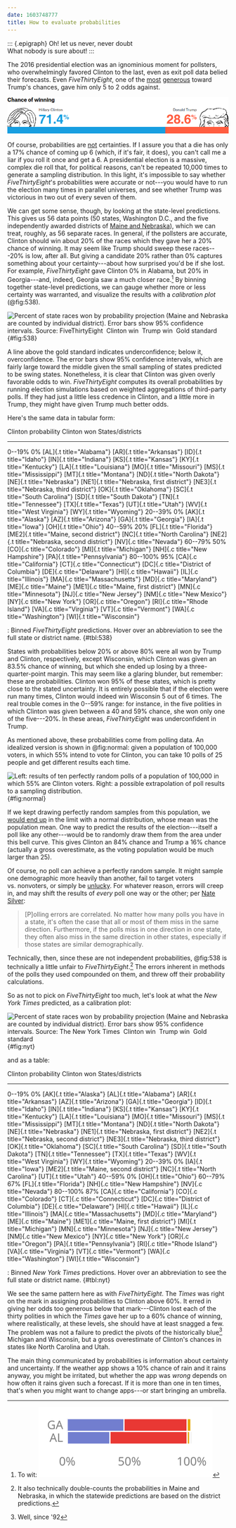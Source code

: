 ```yaml
---
date: 1603748777
title: How to evaluate probabilities
---
```


<style>
.c, .t { color: #ffffff; padding: 0.5pt 2pt; border-radius: 3pt; font-size: 12px; font-family: Libertinus Mono; font-weight: bold; }
.c { background: #727ecf; }
.t { background: #e93834; }
</style>
::: {.epigraph}
Oh! let us never, never doubt\
What nobody is sure about!
:::

The 2016 presidential election was an ignominious moment for pollsters,
who overwhelmingly favored Clinton to the last, even as exit poll data
belied their forecasts. Even *Five­Thirty­Eight*, one of the
[most](https://fivethirtyeight.com/features/trump-is-just-a-normal-polling-error-behind-clinton/)
[generous](https://fivethirtyeight.com/features/election-update-dont-ignore-the-polls-clinton-leads-but-its-a-close-race/)
toward Trump's chances, gave him only 5 to 2 odds against.

![](images/fae80910ea76a15a31143562483592e10792bb55.png)

Of course, probabilities are [not](https://xkcd.com/2370/) certainties.
If I assure you that a die has only a 17% chance of coming up 6 (which,
if it's fair, it does), you can't call me a liar if you roll it once and
get a 6. A presidential election is a massive, complex die roll that,
for political reasons, can't be repeated 10,000 times to generate a
sampling distribution. In this light, it's impossible to say whether
*Five­Thirty­Eight*'s probabilities were accurate or not---you would
have to run the election many times in parallel universes, and see
whether Trump was victorious in two out of every seven of them.

We can get some sense, though, by looking at the state-level
predictions. This gives us 56 data points (50 states, Washington D.C.,
and the five independently awarded districts of [Maine and
Nebraska](https://www.270towin.com/content/split-electoral-votes-maine-and-nebraska/)),
which we can treat, roughly, as 56 separate races. In general, if the
pollsters are accurate, Clinton should win about 20% of the races which
they gave her a 20% chance of winning. It may seem like Trump should
sweep these races---20% is low, after all. But giving a candidate 20%
rather than 0% captures something about your certainty---about how
surprised you'd be if she lost. For example, *Five­Thirty­Eight* gave
Clinton 0% in Alabama, but 20% in Georgia---and, indeed, Georgia saw a
much closer race.[^1] By binning together state-level predictions, we
can gauge whether more or less certainty was warranted, and visualize
the results with a *calibration plot* (@fig:538).

![Percent of state races won by probability projection (Maine and
Nebraska are counted by individual district). Error bars show 95%
confidence intervals. Source:
[*Five­Thirty­Eight*](https://projects.fivethirtyeight.com/2016-election-forecast/)\
\
<svg width="20" height="4"><line x1="0" y1="0" x2="20" y2="0" stroke-width="4" stroke="#727ecf" /></svg> Clinton
win\
<svg width="20" height="4"><line x1="0" y1="0" x2="20" y2="0" stroke-width="4" stroke="#e93834" /></svg> Trump
win\
<svg width="20" height="4"><line x1="0" y1="0" x2="20" y2="0" stroke-width="4" stroke="#e6ab02" /></svg> Gold
standard\
](images/9579cc10f0c76902df505eced97dbf774c122802.svg){#fig:538}

A line above the gold standard indicates underconfidence; below it,
overconfidence. The error bars show 95% confidence intervals, which are
fairly large toward the middle given the small sampling of states
predicted to be swing states. Nonetheless, it is clear that Clinton was
given overly favorable odds to win. *Five­Thirty­Eight* computes its
overall probabilities by running election simulations based on weighted
aggregations of third-party polls. If they had just a little less
credence in Clinton, and a little more in Trump, they might have given
Trump much better odds.

Here's the same data in tabular form:

  Clinton probability   Clinton won   States/districts
  --------------------- ------------- ---------------------------------------------------------------------------------------------------------------------------------------------------------------------------------------------------------------------------------------------------------------------------------------------------------------------------------------------------------------------------------------------------------------------------------------------------------------------------------------------------------------------------------------------------------------------------------------------------------------------------------------
  0--19%                0%            [AL]{.t title="Alabama"} [AR]{.t title="Arkansas"} [ID]{.t title="Idaho"} [IN]{.t title="Indiana"} [KS]{.t title="Kansas"} [KY]{.t title="Kentucky"} [LA]{.t title="Louisiana"} [MO]{.t title="Missouri"} [MS]{.t title="Mississippi"} [MT]{.t title="Montana"} [ND]{.t title="North Dakota"} [NE]{.t title="Nebraska"} [NE1]{.t title="Nebraska, first district"} [NE3]{.t title="Nebraska, third district"} [OK]{.t title="Oklahoma"} [SC]{.t title="South Carolina"} [SD]{.t title="South Dakota"} [TN]{.t title="Tennessee"} [TX]{.t title="Texas"} [UT]{.t title="Utah"} [WV]{.t title="West Virginia"} [WY]{.t title="Wyoming"}
  20--39%               0%            [AK]{.t title="Alaska"} [AZ]{.t title="Arizona"} [GA]{.t title="Georgia"} [IA]{.t title="Iowa"} [OH]{.t title="Ohio"}
  40--59%               20%           [FL]{.t title="Florida"} [ME2]{.t title="Maine, second district"} [NC]{.t title="North Carolina"} [NE2]{.t title="Nebraska, second district"} [NV]{.c title="Nevada"}
  60--79%               50%           [CO]{.c title="Colorado"} [MI]{.t title="Michigan"} [NH]{.c title="New Hampshire"} [PA]{.t title="Pennsylvania"}
  80--100%              95%           [CA]{.c title="California"} [CT]{.c title="Connecticut"} [DC]{.c title="District of Columbia"} [DE]{.c title="Delaware"} [HI]{.c title="Hawaii"} [IL]{.c title="Illinois"} [MA]{.c title="Massachusetts"} [MD]{.c title="Maryland"} [ME]{.c title="Maine"} [ME1]{.c title="Maine, first district"} [MN]{.c title="Minnesota"} [NJ]{.c title="New Jersey"} [NM]{.c title="New Mexico"} [NY]{.c title="New York"} [OR]{.c title="Oregon"} [RI]{.c title="Rhode Island"} [VA]{.c title="Virginia"} [VT]{.c title="Vermont"} [WA]{.c title="Washington"} [WI]{.t title="Wisconsin"}

  : Binned *Five­Thirty­Eight* predictions. Hover over an abbreviation
  to see the full state or district name. {\#tbl:538}

States with probabilities below 20% or above 80% were all won by Trump
and Clinton, respectively, except Wisconsin, which Clinton was given an
83.5% chance of winning, but which she ended up losing by a
three-quarter-point margin. This may seem like a glaring blunder, but
remember: these are probabilities. Clinton won 95% of these states,
which is pretty close to the stated uncertainty. It is entirely possible
that if the election were run many times, Clinton would indeed win
Wisconsin 5 out of 6 times. The real trouble comes in the 0--59% range:
for instance, in the five polities in which Clinton was given between a
40 and 59% chance, she won only one of the five---20%. In these areas,
*Five­Thirty­Eight* was underconfident in Trump.

As mentioned above, these probabilities come from polling data. An
idealized version is shown in @fig:normal: given a population of 100,000
voters, in which 55% intend to vote for Clinton, you can take 10 polls
of 25 people and get different results each time.

![Left: results of ten perfectly random polls of a population of 100,000
in which 55% are Clinton voters.[^2] Right: a possible extrapolation of
poll results to a sampling
distribution.](images/a009b3da2683ff43169a064cb3442f860af25771.svg){#fig:normal}

If we kept drawing perfectly random samples from this population, we
[would end up](https://en.wikipedia.org/wiki/Central_limit_theorem) in
the limit with a normal distribution, whose mean was the population
mean. One way to predict the results of the election---itself a poll
like any other---would be to randomly draw them from the area under this
bell curve. This gives Clinton an 84% chance and Trump a 16% chance
(actually a gross overestimate, as the voting population would be much
larger than 25).

Of course, no poll can achieve a perfectly random sample. It might
sample one demographic more heavily than another, fail to target voters
vs. nonvoters, or simply be
[unlucky](https://fivethirtyeight.com/features/heres-proof-some-pollsters-are-putting-a-thumb-on-the-scale/).
For whatever reason, errors will creep in, and may shift the results of
*every* poll one way or the other; per [Nate
Silver](https://fivethirtyeight.com/features/why-fivethirtyeight-gave-trump-a-better-chance-than-almost-anyone-else/):

> \[P\]olling errors are correlated. No matter how many polls you have
> in a state, it's often the case that all or most of them miss in the
> same direction. Furthermore, if the polls miss in one direction in one
> state, they often also miss in the same direction in other states,
> especially if those states are similar demographically.

Technically, then, since these are not independent probabilities,
@fig:538 is technically a little unfair to *Five­Thirty­Eight*.[^3] The
errors inherent in methods of the polls they used compounded on them,
and threw off their probability calculations.

So as not to pick on *Five­Thirty­Eight* too much, let's look at what
the *New York Times* predicted, as a calibration plot:

![Percent of state races won by probability projection (Maine and
Nebraska are counted by individual district). Error bars show 95%
confidence intervals. Source: [*The New York
Times*](https://www.nytimes.com/interactive/2016/upshot/presidential-polls-forecast.html)\
\
<svg width="20" height="4"><line x1="0" y1="0" x2="20" y2="0" stroke-width="4" stroke="#727ecf" /></svg> Clinton
win\
<svg width="20" height="4"><line x1="0" y1="0" x2="20" y2="0" stroke-width="4" stroke="#e93834" /></svg> Trump
win\
<svg width="20" height="4"><line x1="0" y1="0" x2="20" y2="0" stroke-width="4" stroke="#e6ab02" /></svg> Gold
standard\
](images/a231a71d9108bb7ed08c0cf1d24366bba58db619.svg){#fig:nyt}

and as a table:

  Clinton probability   Clinton won   States/districts
  --------------------- ------------- ---------------------------------------------------------------------------------------------------------------------------------------------------------------------------------------------------------------------------------------------------------------------------------------------------------------------------------------------------------------------------------------------------------------------------------------------------------------------------------------------------------------------------------------------------------------------------------------------------------------------------------------------------------------------------------------------------------------------------------------
  0--19%                0%            [AK]{.t title="Alaska"} [AL]{.t title="Alabama"} [AR]{.t title="Arkansas"} [AZ]{.t title="Arizona"} [GA]{.t title="Georgia"} [ID]{.t title="Idaho"} [IN]{.t title="Indiana"} [KS]{.t title="Kansas"} [KY]{.t title="Kentucky"} [LA]{.t title="Louisiana"} [MO]{.t title="Missouri"} [MS]{.t title="Mississippi"} [MT]{.t title="Montana"} [ND]{.t title="North Dakota"} [NE]{.t title="Nebraska"} [NE1]{.t title="Nebraska, first district"} [NE2]{.t title="Nebraska, second district"} [NE3]{.t title="Nebraska, third district"} [OK]{.t title="Oklahoma"} [SC]{.t title="South Carolina"} [SD]{.t title="South Dakota"} [TN]{.t title="Tennessee"} [TX]{.t title="Texas"} [WV]{.t title="West Virginia"} [WY]{.t title="Wyoming"}
  20--39%               0%            [IA]{.t title="Iowa"} [ME2]{.t title="Maine, second district"} [NC]{.t title="North Carolina"} [UT]{.t title="Utah"}
  40--59%               0%            [OH]{.t title="Ohio"}
  60--79%               67%           [FL]{.t title="Florida"} [NH]{.c title="New Hampshire"} [NV]{.c title="Nevada"}
  80--100%              87%           [CA]{.c title="California"} [CO]{.c title="Colorado"} [CT]{.c title="Connecticut"} [DC]{.c title="District of Columbia"} [DE]{.c title="Delaware"} [HI]{.c title="Hawaii"} [IL]{.c title="Illinois"} [MA]{.c title="Massachusetts"} [MD]{.c title="Maryland"} [ME]{.c title="Maine"} [ME1]{.c title="Maine, first district"} [MI]{.t title="Michigan"} [MN]{.c title="Minnesota"} [NJ]{.c title="New Jersey"} [NM]{.c title="New Mexico"} [NY]{.c title="New York"} [OR]{.c title="Oregon"} [PA]{.t title="Pennsylvania"} [RI]{.c title="Rhode Island"} [VA]{.c title="Virginia"} [VT]{.c title="Vermont"} [WA]{.c title="Washington"} [WI]{.t title="Wisconsin"}

  : Binned *New York Times* predictions. Hover over an abbreviation to
  see the full state or district name. {\#tbl:nyt}

We see the same pattern here as with *Five­Thirty­Eight*. The *Times*
was right on the mark in assigning probabilities to Clinton above 60%.
It erred in giving her odds too generous below that mark---Clinton lost
each of the thirty polities in which the *Times* gave her up to a 60%
chance of winning, where realistically, at these levels, she should have
at least snagged a few. The problem was not a failure to predict the
pivots of the historically blue[^4] Michigan and Wisconsin, but a gross
overestimate of Clinton's chances in states like North Carolina and
Utah.

The main thing communicated by probabilities is information about
certainty and uncertainty. If the weather app shows a 10% chance of rain
and it rains anyway, you might be irritated, but whether the app was
*wrong* depends on how often it rains given such a forecast. If it is
more than one in ten times, that's when you might want to change
apps---or start bringing an umbrella.

[^1]: To wit: ![](images/4a38b813a20c39cee3e753bcc4e951837fd4a421.svg)

[^2]: ``` {.python}
    # Population to sample
    # (0=Trump, 1=Clinton)
    pop = np.random.binomial(
            n=1, p=0.55,
            size=100_000)

    # Draw 10 samples of 25
    polls = [
        np.random.choice(
                pop, size=25,
                replace=False
            ).mean()
        for _ in range(10)
    ]
    ```

[^3]: It also technically double-counts the probabilities in Maine and
    Nebraska, in which the statewide predictions are based on the
    district predictions.

[^4]: Well, since '92
